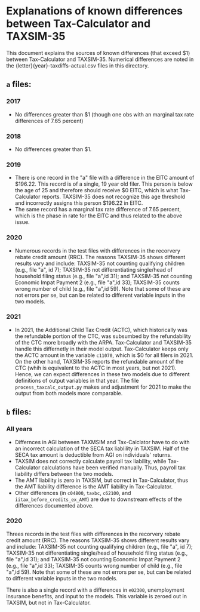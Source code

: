 # Explanations of known differences between Tax-Calculator and TAXSIM-35

This document explains the sources of known differences (that exceed $1) between Tax-Calculator and TAXSIM-35.  Numerical differences are noted in the {letter}{year}-taxdiffs-actual.csv files in this directory.

## `a` files:
### 2017
* No differences greater than $1 (though one obs with an marginal tax rate differences of 7.65 percent)

### 2018
* No differences greater than $1.


### 2019
* There is one record in the "a" file with a difference in the EITC amount of $196.22.  This record is of a single, 19 year old filer.  This person is below the age of 25 and therefore should receive $0 EITC, which is what Tax-Calculator reports.  TAXSIM-35 does not recognize this age threshold and incorrectly assigns this person $196.22 in EITC.
* The same record has a marginal tax rate difference of 7.65 percent, which is the phase in rate for the EITC and thus related to the above issue.

### 2020
* Numerous records in the test files with differences in the recorvery rebate credit amount (RRC). The reasons TAXSIM-35 shows different results vary and include: TAXSIM-35 not counting qualifying children (e.g., file "a", id 7);  TAXSIM-35 not differentiating single/head of household filing status (e.g., file "a",id 31); and TAXSIM-35 not counting Economic Impat Payment 2 (e.g., file "a",id 33); TAXSIM-35 counts wrong number of child (e.g., file "a",id 59). Note that some of these are not errors per se, but can be related to different variable inputs in the two models.

### 2021
* In 2021, the Additional Child Tax Credit (ACTC), which historically was the refundable portion of the CTC, was subsumbed by the refundability of the CTC more broadly with the ARPA. Tax-Calculator and TAXSIM-35 handle this differnetly in their model output.  Tax-Calculator keeps only the ACTC amount in the variable `c11070`, which is $0 for all filers in 2021.  On the other hand, TAXSIM-35 reports the refundable amount of the CTC (whih is equivalent to the ACTC in most years, but not 2021).  Hence, we can expect differences in these two models due to different definitions of output variables in that year.  The file `process_taxcalc_output.py` makes and adjustment for 2021 to make the output from both models more comparable.

## `b` files:

### All years
* Differnces in AGI between TAXMSIM and Tax-Calclator have to do with an incorrect calculation of the SECA tax liablility in TAXSIM.  Half of the SECA tax amount is deductible from AGI on individuals' returns.
* TAXSIM does not correctly calculate payroll tax liability, while Tax-Calculator calculations have been verified manually. Thus, payroll tax liability differs between the two models.
* The AMT liability is zero in TAXSIM, but correct in Tax-Calculator, thus the AMT liability difference is the AMT liability in Tax-Calculator.
* Other differences (in `c04800`, `taxbc`, `c62100`, and `iitax_before_credits_ex_AMT`) are due to downstream effects of the differences documented above.

### 2020
Threes records in the test files with differences in the recorvery rebate credit amount (RRC). The reasons TAXSIM-35 shows different results vary and include: TAXSIM-35 not counting qualifying children (e.g., file "a", id 7);  TAXSIM-35 not differentiating single/head of household filing status (e.g., file "a",id 31); and TAXSIM-35 not counting Economic Impat Payment 2 (e.g., file "a",id 33); TAXSIM-35 counts wrong number of child (e.g., file "a",id 59). Note that some of these are not errors per se, but can be related to different variable inputs in the two models.

There is also a single record with a differences in `e02300`, unemployment insurance benefits, and input to the models.  This variable is zeroed out in TAXSIM, but not in Tax-Calculator.